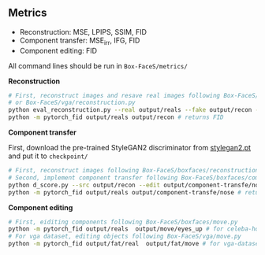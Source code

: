 ## Metrics

- Reconstruction:  MSE, LPIPS, SSIM, FID
- Component transfer: MSE$_{\text{irr}}$, IFG, FID
- Component editing:  FID

All command lines should be run in `Box-FaceS/metrics/`

**Reconstruction**

```bash
# First, reconstruct images and resave real images following Box-FaceS/boxfaces/reconstruction.py
# or Box-FaceS/vga/reconstruction.py
python eval_reconstruction.py --real output/reals --fake output/recon -bz 8 # returns MSE, LPIPS, SSIM
python -m pytorch_fid output/reals output/recon # returns FID
```

**Component transfer**

First, download the pre-trained StyleGAN2 discriminator from [stylegan2.pt](https://drive.google.com/file/d/1boSiIuC4qiCGcqy58svconr1MKVenn8t/view?usp=sharing) and put it to `checkpoint/`

```bash
# First, reconstruct images following Box-FaceS/boxfaces/reconstruction.py
# Second, implement component transfer following Box-FaceS/boxfaces/comtrsf.py
python d_score.py --src output/recon --edit output/component-transfe/nose # returns MSE_irr, IFG
python -m pytorch_fid output/reals output/component-transfe/nose # returns FID
```

**Component editing**

```bash
# First, eiditing components following Box-FaceS/boxfaces/move.py
python -m pytorch_fid output/reals  output/move/eyes_up # for celeba-hq-dataset
# For vga dataset, editing objects following Box-FaceS/vga/move.py
python -m pytorch_fid output/fat/real  output/fat/move # for vga-dataset
```